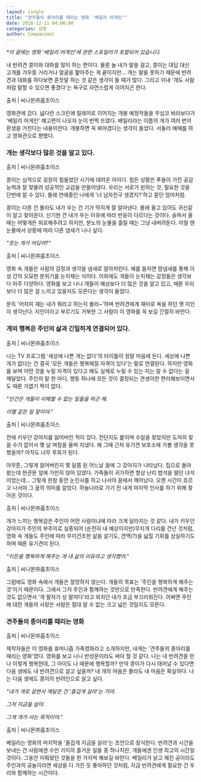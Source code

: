 ```yaml
---
layout: single
title: "견주들의 종아리를 때리는 영화 '베일리 어게인'"
date: 2018-12-11 04:00:00
categories: 감동
author: Companimal
---
```


_\*이 글에는 영화 '베일리 어게인'에 관한 스포일러가 포함되어 있습니다._

내 반려견 콩이와 대화를 많이 하는 편이다. 물론 늘 내가 말을 걸고, 콩이는 대답 대신 고개를 갸우뚱 거리거나 얼굴을 핥아주는 게 끝이지만... 개는 말을 못하기 때문에 반려견과 대화를 하다보면 혼잣말 하는 것 같은 생각이 들 때가 많다. 그리고 이내 '개도 사람처럼 말할 수 있으면 좋겠다'는 욕구로 자연스럽게 이어지곤 한다.

출처 | 씨나몬㈜홈초이스

영화관에 갔다. 넓다란 스크린에 릴레이로 이어지는 개봉 예정작들을 무심코 바라보다가 '베일리 어게인' 예고편이 나오자 눈이 번쩍 뜨였다. 베일리라는 이름의 개가 여러 번의 환생을 거친다는 내용이란다. 개봉하면 꼭 봐야겠다는 생각이 들었다. 서둘러 예매를 하고 영화관으로 향했다.

### 개는 생각보다 많은 것을 알고 있다.

출처 | 씨나몬㈜홈초이스

콩이는 심적으로 굉장히 힘들었던 시기에 데려온 아이다. 힘든 상황은 푸들이 가진 공감능력과 잘 맞물려 성공적인 교감을 만들어냈다. 우리는 서로가 원하는 것, 필요한 것을 단번에 알 수 있다. 몰래 연애중인 나에게 '너 남자친구 생겼지?'하고 묻던 엄마처럼.

콩이는 다른 건 몰라도 내가 우는 건 기가 막히게 잘 알아낸다. 몰래 울고 있어도 귀신같이 알고 찾아온다. 신기한 건 내가 우는 이유에 따라 반응이 다르다는 것이다. 슬퍼서 울 때는 어떻게든 위로해주려고 하지만, 분노의 눈물을 흘릴 때는 그냥 내버려둔다. 이럴 땐 눈물에서 상황에 따라 다른 냄새가 나나 싶다.

_"웃는 개가 어딨어?"_

출처 | 씨나몬㈜홈초이스

영화 속 개들은 사람의 감정과 생각을 냄새로 알아차린다. 예를 들자면 땀냄새를 통해 이성 간의 오묘한 분위기를 눈치채는 식이다. 이외에도 개들이 눈치채는 감정들은 생각보다 아주 다양하다. 영화를 보고 나니 개들이 예상보다 더 많은 것을 알고 있고, 때론 우리보다 더 많은 걸 느끼고 있을지도 모른다는 생각이 들었다.

문득 '어차피 쟤는 내가 뭐라고 하는지 몰라~'하며 반려견에게 재미로 욕을 하던 옛 지인이 생각난다. 지인이라고 부르기도 거북한 그 사람이 이 영화를 꼭 보길 간절히 바란다.

### 개의 행복은 주인의 삶과 긴밀하게 연결되어 있다.

출처 | 씨나몬㈜홈초이스

나는 TV 프로그램 '세상에 나쁜 개는 없다'의 타이틀이 정말 마음에 든다. 세상에 나쁜 개가 없다는 건 결국 '모든 개들은 행복해질 자격이 있다'는 말로 연결된다. 하지만 영화를 보며 어떤 것을 누릴 자격이 있다고 해도 실제로 누릴 수 있는 지는 알 수 없다는 걸 깨달았다. 주인의 말 한 마디, 행동 하나에 모든 것이 결정되는 견생이란 편리해보이면서도 때론 가엾기 짝이 없다.

_"인간은 개들이 이해할 수 없는 일들을 하곤 해._

_이별 같은 일 말이야."_

출처 | 씨나몬㈜홈초이스

전에 키우던 강아지를 잃어버린 적이 있다. 전단지도 붙이며 수일을 찾았지만 도저히 찾을 수가 없어서 몇 날 며칠을 울며 지냈다. 왜 그때 근처 유기견 보호소에 가볼 생각을 못했을까? 아직도 너무 후회가 된다.

아무튼, 그렇게 잃어버린지 몇 달쯤 된 어느날 꿈에 그 강아지가 나타났다. 집으로 돌아왔는데 현관문 앞에 가만히 앉아 있었다. 가족들이 귀가하면 항상 난리 법석을 떨던 녀석이었는데... 그렇게 한참 동안 눈인사를 하고 나서야 꿈에서 깨어났다. 오랜 시간이 흐르고 나서야 그 꿈의 의미를 알았다. 하늘나라로 가기 전 내게 마지막 인사를 하기 위해 찾아온 것이다.

출처 | 씨나몬㈜홈초이스

개가 느끼는 행복감은 주인이 어떤 사람이냐에 따라 크게 달라지는 것 같다. 내가 키우던 강아지가 주인의 부주의로 실종되어 (순전히 내 예상이지만)무지개 다리를 건넌 것처럼, 영화 속 개들도 주인에 따라 무미건조한 삶을 살기도, 견맥(?)을 넓힐 기회를 상실하기도 하며 때론 유기견이 된다.

_"이든을 행복하게 해주는 게 내 삶의 이유라고 생각했어."_

출처 | 씨나몬㈜홈초이스

그럼에도 영화 속에서 개들은 절망하지 않는다. 개들의 목표는 '주인을 행복하게 해주는 것'이기 때문이다. 그래서 그저 주인과 함께하는 것만으로 만족한다. 반려견에게 해주는 것도 없으면서 '개 팔자가 상 팔자다'라고 외치던 내가 조금 부끄러워진다. 어쩌면 주인에 대한 개들의 사랑은 사람은 절대 알 수 없는 크고 넓은 것일지도 모른다.

### 견주들의 종아리를 때리는 영화

출처 | 씨나몬㈜홈초이스

제작자들은 이 영화를 휴머니즘 가족영화라고 소개하지만, 내게는 '견주들의 종아리를 때리는 영화'였다. 영화를 보고 나니 반성문이라도 써야 할 것 같다. 나는 내 반려견을 만나 이렇게 행복한데, 그 아이도 나 때문에 행복할까? 만약 콩이가 다시 태어날 수 있다면 다음 생에도 내 반려견으로 살고 싶을까? 내 개의 마음은 몰라도 내 마음은 확실하다. 나는 다음 생에도 콩이의 반려인으로 살고 싶다.

_"내가 개로 살면서 깨달은 건 '즐겁게 살라'는 거야._

_그저 지금을 살아._

_그게 개가 사는 목적이야."_

출처 | 씨나몬㈜홈초이스

베일리는 영화의 마지막을 '즐겁게 지금을 살라'는 조언으로 장식한다. 반려견과 시간을 보내는 건 사람에겐 수만 가지의 즐거운 일들 중 하나지만, 개들에겐 인생 최고의 시간일 것이다. 그동안 미뤄왔던 것들을 한 가지씩 해보길 바란다. 베일리가 낡고 헤진 공이라도 주인과의 공놀이라면 세상을 다 가진 듯 좋아하던 것처럼, 지금 반려견에게 필요한 건 우리와 함께하는 시간이다.
